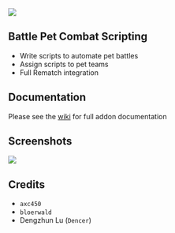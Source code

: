 <img src="https://i.imgur.com/1bVE2iW.png">

## Battle Pet Combat Scripting

- Write scripts to automate pet battles
- Assign scripts to pet teams
- Full Rematch integration

## Documentation
Please see the [wiki](https://github.com/axc450/pbs/wiki) for full addon documentation

## Screenshots
<img src="https://i.imgur.com/Gh3LTWh.png">

## Credits
- `axc450`
- `bloerwald`
- Dengzhun Lu (`Dencer`)
